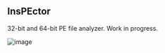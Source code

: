 ## InsPEctor

32-bit and 64-bit PE file analyzer. Work in progress.

![image](https://github.com/user-attachments/assets/3af19309-a4bf-4881-84b5-2dff7bcd5798)
